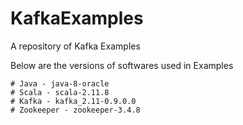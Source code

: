 # KafkaExamples
A repository of Kafka Examples

Below are the versions of softwares used in Examples

    # Java - java-8-oracle
    # Scala - scala-2.11.8
    # Kafka - kafka_2.11-0.9.0.0
    # Zookeeper - zookeeper-3.4.8
    
    
